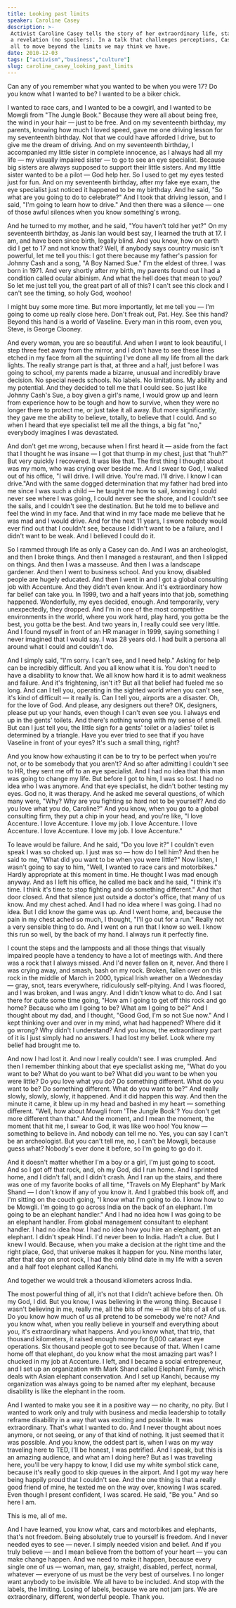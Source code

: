 ```yaml
---
title: Looking past limits
speaker: Caroline Casey
description: >-
 Activist Caroline Casey tells the story of her extraordinary life, starting with
 a revelation (no spoilers). In a talk that challenges perceptions, Casey asks us
 all to move beyond the limits we may think we have.
date: 2010-12-03
tags: ["activism","business","culture"]
slug: caroline_casey_looking_past_limits
---
```


Can any of you remember what you wanted to be when you were 17? Do you know what I wanted
to be? I wanted to be a biker chick. 

I wanted to race cars, and I wanted to be a cowgirl, and I wanted to be Mowgli from "The
Jungle Book." Because they were all about being free, the wind in your hair — just to be
free. And on my seventeenth birthday, my parents, knowing how much I loved speed, gave me
one driving lesson for my seventeenth birthday. Not that we could have afforded I drive,
but to give me the dream of driving. And on my seventeenth birthday, I accompanied my
little sister in complete innocence, as I always had all my life — my visually impaired
sister — to go to see an eye specialist. Because big sisters are always supposed to
support their little sisters. And my little sister wanted to be a pilot — God help her. So
I used to get my eyes tested just for fun. And on my seventeenth birthday, after my fake
eye exam, the eye specialist just noticed it happened to be my birthday. And he said, "So
what are you going to do to celebrate?" And I took that driving lesson, and I said, "I'm
going to learn how to drive." And then there was a silence — one of those awful silences
when you know something's wrong.

And he turned to my mother, and he said, "You haven't told her yet?" On my seventeenth
birthday, as Janis Ian would best say, I learned the truth at 17. I am, and have been
since birth, legally blind. And you know, how on earth did I get to 17 and not know that?
Well, if anybody says country music isn't powerful, let me tell you this: I got there
because my father's passion for Johnny Cash and a song, "A Boy Named Sue." I'm the eldest
of three. I was born in 1971. And very shortly after my birth, my parents found out I had
a condition called ocular albinism. And what the hell does that mean to you? So let me
just tell you, the great part of all of this? I can't see this clock and I can't see the
timing, so holy God, woohoo! 

I might buy some more time. But more importantly, let me tell you — I'm going to come up
really close here. Don't freak out, Pat. Hey. See this hand? Beyond this hand is a world
of Vaseline. Every man in this room, even you, Steve, is George Clooney.

And every woman, you are so beautiful. And when I want to look beautiful, I step three
feet away from the mirror, and I don't have to see these lines etched in my face from all
the squinting I've done all my life from all the dark lights. The really strange part is
that, at three and a half, just before I was going to school, my parents made a bizarre,
unusual and incredibly brave decision. No special needs schools. No labels. No
limitations. My ability and my potential. And they decided to tell me that I could see. So
just like Johnny Cash's Sue, a boy given a girl's name, I would grow up and learn from
experience how to be tough and how to survive, when they were no longer there to protect
me, or just take it all away. But more significantly, they gave me the ability to believe,
totally, to believe that I could. And so when I heard that eye specialist tell me all the
things, a big fat "no," everybody imagines I was devastated.

And don't get me wrong, because when I first heard it — aside from the fact that I thought
he was insane — I got that thump in my chest, just that "huh?" But very quickly I
recovered. It was like that. The first thing I thought about was my mom, who was crying
over beside me. And I swear to God, I walked out of his office, "I will drive. I will
drive. You're mad. I'll drive. I know I can drive."And with the same dogged determination
that my father had bred into me since I was such a child — he taught me how to sail,
knowing I could never see where I was going, I could never see the shore, and I couldn't
see the sails, and I couldn't see the destination. But he told me to believe and feel the
wind in my face. And that wind in my face made me believe that he was mad and I would
drive. And for the next 11 years, I swore nobody would ever find out that I couldn't see,
because I didn't want to be a failure, and I didn't want to be weak. And I believed I
could do it.

So I rammed through life as only a Casey can do. And I was an archeologist, and then I
broke things. And then I managed a restaurant, and then I slipped on things. And then I
was a masseuse. And then I was a landscape gardener. And then I went to business school.
And you know, disabled people are hugely educated. And then I went in and I got a global
consulting job with Accenture. And they didn't even know. And it's extraordinary how far
belief can take you. In 1999, two and a half years into that job, something happened.
Wonderfully, my eyes decided, enough. And temporarily, very unexpectedly, they dropped.
And I'm in one of the most competitive environments in the world, where you work hard,
play hard, you gotta be the best, you gotta be the best. And two years in, I really could
see very little. And I found myself in front of an HR manager in 1999, saying something I
never imagined that I would say. I was 28 years old. I had built a persona all around what
I could and couldn't do.

And I simply said, "I'm sorry. I can't see, and I need help." Asking for help can be
incredibly difficult. And you all know what it is. You don't need to have a disability to
know that. We all know how hard it is to admit weakness and failure. And it's frightening,
isn't it? But all that belief had fueled me so long. And can I tell you, operating in the
sighted world when you can't see, it's kind of difficult — it really is. Can I tell you,
airports are a disaster. Oh, for the love of God. And please, any designers out there? OK,
designers, please put up your hands, even though I can't even see you. I always end up in
the gents' toilets. And there's nothing wrong with my sense of smell. But can I just tell
you, the little sign for a gents' toilet or a ladies' toilet is determined by a triangle.
Have you ever tried to see that if you have Vaseline in front of your eyes? It's such a
small thing, right?

And you know how exhausting it can be to try to be perfect when you're not, or to be
somebody that you aren't? And so after admitting I couldn't see to HR, they sent me off to
an eye specialist. And I had no idea that this man was going to change my life. But before
I got to him, I was so lost. I had no idea who I was anymore. And that eye specialist, he
didn't bother testing my eyes. God no, it was therapy. And he asked me several questions,
of which many were, "Why? Why are you fighting so hard not to be yourself? And do you love
what you do, Caroline?" And you know, when you go to a global consulting firm, they put a
chip in your head, and you're like, "I love Accenture. I love Accenture. I love my job. I
love Accenture. I love Accenture. I love Accenture. I love my job. I love Accenture."

To leave would be failure. And he said, "Do you love it?" I couldn't even speak I was so
choked up. I just was so — how do I tell him? And then he said to me, "What did you want
to be when you were little?" Now listen, I wasn't going to say to him, "Well, I wanted to
race cars and motorbikes." Hardly appropriate at this moment in time. He thought I was mad
enough anyway. And as I left his office, he called me back and he said, "I think it's
time. I think it's time to stop fighting and do something different." And that door
closed. And that silence just outside a doctor's office, that many of us know. And my
chest ached. And I had no idea where I was going. I had no idea. But I did know the game
was up. And I went home, and, because the pain in my chest ached so much, I thought, "I'll
go out for a run." Really not a very sensible thing to do. And I went on a run that I know
so well. I know this run so well, by the back of my hand. I always run it perfectly
fine.

I count the steps and the lampposts and all those things that visually impaired people
have a tendency to have a lot of meetings with. And there was a rock that I always missed.
And I'd never fallen on it, never. And there I was crying away, and smash, bash on my
rock. Broken, fallen over on this rock in the middle of March in 2000, typical Irish
weather on a Wednesday — gray, snot, tears everywhere, ridiculously self-pitying. And I was
floored, and I was broken, and I was angry. And I didn't know what to do. And I sat there
for quite some time going, "How am I going to get off this rock and go home? Because who
am I going to be? What am I going to be?" And I thought about my dad, and I thought, "Good
God, I'm so not Sue now." And I kept thinking over and over in my mind, what had happened?
Where did it go wrong? Why didn't I understand? And you know, the extraordinary part of it
is I just simply had no answers. I had lost my belief. Look where my belief had brought me
to.

And now I had lost it. And now I really couldn't see. I was crumpled. And then I remember
thinking about that eye specialist asking me, "What do you want to be? What do you want to
be? What did you want to be when you were little? Do you love what you do? Do something
different. What do you want to be? Do something different. What do you want to be?" And
really slowly, slowly, slowly, it happened. And it did happen this way. And then the
minute it came, it blew up in my head and bashed in my heart — something different. "Well,
how about Mowgli from 'The Jungle Book'? You don't get more different than that." And the
moment, and I mean the moment, the moment that hit me, I swear to God, it was like woo
hoo! You know — something to believe in. And nobody can tell me no. Yes, you can say I
can't be an archeologist. But you can't tell me, no, I can't be Mowgli, because guess
what? Nobody's ever done it before, so I'm going to go do it.

And it doesn't matter whether I'm a boy or a girl, I'm just going to scoot. And so I got
off that rock, and, oh my God, did I run home. And I sprinted home, and I didn't fall, and
I didn't crash. And I ran up the stairs, and there was one of my favorite books of all
time, "Travels on My Elephant" by Mark Shand — I don't know if any of you know it. And I
grabbed this book off, and I'm sitting on the couch going, "I know what I'm going to do. I
know how to be Mowgli. I'm going to go across India on the back of an elephant. I'm going
to be an elephant handler." And I had no idea how I was going to be an elephant handler.
From global management consultant to elephant handler. I had no idea how. I had no idea
how you hire an elephant, get an elephant. I didn't speak Hindi. I'd never been to India.
Hadn't a clue. But I knew I would. Because, when you make a decision at the right time and
the right place, God, that universe makes it happen for you. Nine months later, after that
day on snot rock, I had the only blind date in my life with a seven and a half foot
elephant called Kanchi.

And together we would trek a thousand kilometers across India. 

The most powerful thing of all, it's not that I didn't achieve before then. Oh my God, I
did. But you know, I was believing in the wrong thing. Because I wasn't believing in me,
really me, all the bits of me — all the bits of all of us. Do you know how much of us all
pretend to be somebody we're not? And you know what, when you really believe in yourself
and everything about you, it's extraordinary what happens. And you know what, that trip,
that thousand kilometers, it raised enough money for 6,000 cataract eye operations. Six
thousand people got to see because of that. When I came home off that elephant, do you
know what the most amazing part was? I chucked in my job at Accenture. I left, and I
became a social entrepreneur, and I set up an organization with Mark Shand called Elephant
Family, which deals with Asian elephant conservation. And I set up Kanchi, because my
organization was always going to be named after my elephant, because disability is like
the elephant in the room.

And I wanted to make you see it in a positive way — no charity, no pity. But I wanted to
work only and truly with business and media leadership to totally reframe disability in a
way that was exciting and possible. It was extraordinary. That's what I wanted to do. And
I never thought about noes anymore, or not seeing, or any of that kind of nothing. It just
seemed that it was possible. And you know, the oddest part is, when I was on my way
traveling here to TED, I'll be honest, I was petrified. And I speak, but this is an
amazing audience, and what am I doing here? But as I was traveling here, you'll be very
happy to know, I did use my white symbol stick cane, because it's really good to skip
queues in the airport. And I got my way here being happily proud that I couldn't see. And
the one thing is that a really good friend of mine, he texted me on the way over, knowing
I was scared. Even though I present confident, I was scared. He said, "Be you." And so
here I am.

This is me, all of me.

And I have learned, you know what, cars and motorbikes and elephants, that's not freedom.
Being absolutely true to yourself is freedom. And I never needed eyes to see — never. I
simply needed vision and belief. And if you truly believe — and I mean believe from the
bottom of your heart — you can make change happen. And we need to make it happen, because
every single one of us — woman, man, gay, straight, disabled, perfect, normal, whatever —
everyone of us must be the very best of ourselves. I no longer want anybody to be
invisible. We all have to be included. And stop with the labels, the limiting. Losing of
labels, because we are not jam jars. We are extraordinary, different, wonderful
people. Thank you.

<!--
ad_duration=3.33
event="TEDWomen 2010"
external_start_time=0
intro_duration=11.82
is_subtitle_required="False"
is_talk_featured="True"
language="en"
language_swap="False"
native_language="en"
number_of_related_talks=6
number_of_speakers=1
number_of_subtitled_videos=33
number_of_tags=3
number_of_talk_download_languages=33
number_of_talk_more_resources=0
number_of_talk_recommendations=0
number_of_talks_take_actions=0
post_ad_duration=0.83
published_timestamp="2011-04-08 14:33:00"
recording_date="2010-12-03"
speaker_description="Inclusivity activist"
speaker_is_published=1
speaker_name="Caroline Casey"
talk_name="Looking past limits"
talks_tags=["activism","business","culture"]
url_audio="https://download.ted.com/talks/CarolineCasey_2010W.mp3?apikey=acme-roadrunner"
url_photo_speaker="https://pe.tedcdn.com/images/ted/5adc72371a94bcbd9d2a92720750f55d3e498f01_254x191.jpg"
url_photo_talk="https://pe.tedcdn.com/images/ted/2408c227c2e651234d417caf1b48fad0c1a66a1e_800x600.jpg"
url_webpage="https://www.ted.com/talks/caroline_casey_looking_past_limits"
video_type_name="TED Stage Talk"
-->